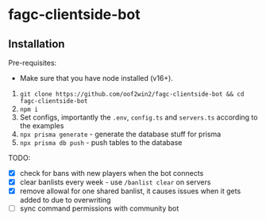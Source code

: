# fagc-clientside-bot

## Installation

Pre-requisites:
- Make sure that you have node installed (v16+).

1. `git clone https://github.com/oof2win2/fagc-clientside-bot && cd fagc-clientside-bot`
2. `npm i`
3. Set configs, importantly the `.env`, `config.ts` and `servers.ts` according to the examples
4. `npx prisma generate` - generate the database stuff for prisma
5. `npx prisma db push` - push tables to the database

TODO:
- [X] check for bans with new players when the bot connects
- [X] clear banlists every week - use `/banlist clear` on servers
- [X] remove allowal for one shared banlist, it causes issues when it gets added to due to overwriting
- [ ] sync command permissions with community bot
